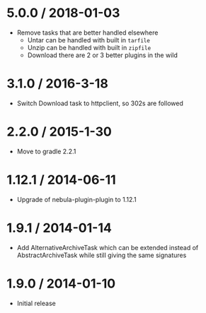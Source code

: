 5.0.0 / 2018-01-03
==================

* Remove tasks that are better handled elsewhere
    * Untar can be handled with built in `tarfile`
    * Unzip can be handled with built in `zipfile`
    * Download there are 2 or 3 better plugins in the wild

3.1.0 / 2016-3-18
===================

* Switch Download task to httpclient, so 302s are followed

2.2.0 / 2015-1-30
===================

* Move to gradle 2.2.1

1.12.1 / 2014-06-11
===================

* Upgrade of nebula-plugin-plugin to 1.12.1

1.9.1 / 2014-01-14
=================

* Add AlternativeArchiveTask which can be extended instead of AbstractArchiveTask while still giving the same signatures

1.9.0 / 2014-01-10
=================

* Initial release
